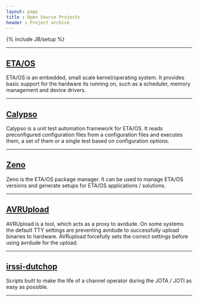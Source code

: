 ```yaml
---
layout: page
title : Open Source Projects
header : Project archive
---
```

{% include JB/setup %}

<hr />

<h2><a href="http://etaos.bietje.net">ETA/OS</a></h2>
<p>ETA/OS is an embedded, small scale kernel/operating system. It provides basic
support for the hardware its running on, such as a scheduler, memory management
and device drivers.</p>
<hr />

<h2><a href="http://etaos.bietje.net/calypso">Calypso</a></h2>
<p>Calypso is a unit test automation framework for ETA/OS. It reads
preconfigured configuration files from a configuration files and executes them,
a set of them or a single test based on configuration options.</p>
<hr />

<h2><a href="http://etaos.bietje.net/zeno">Zeno</a></h2>
<p>Zeno is the ETA/OS package manager. It can be used to manage ETA/OS versions
and generate setups for ETA/OS applications / solutions.</p>
<hr />

<h2><a href="http://etaos.bietje.net/avrupload">AVRUpload</a></h2>
<p>AVRUpload is a tool, which acts as a proxy to avrdude. On some systems the
default TTY settings are preventing avrdude to successfully upload binaries to
hardware. AVRupload forcefully sets the correct settings before using avrdude
for the upload.</p>
<hr />

<h2><a href="https://git.bietje.net/bietje/irssi-dutchop">irssi-dutchop</a></h2>
<p>Scripts built to make the life of a channel operator during the JOTA / JOTI
as easy as possible.</p>
<hr />


